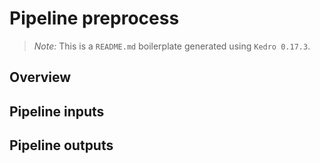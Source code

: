 # Pipeline preprocess

> *Note:* This is a `README.md` boilerplate generated using `Kedro 0.17.3`.

## Overview

<!---
Please describe your modular pipeline here.
-->

## Pipeline inputs

<!---
The list of pipeline inputs.
-->

## Pipeline outputs

<!---
The list of pipeline outputs.
-->

